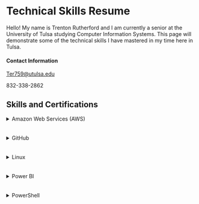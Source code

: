 # Technical Skills Resume
Hello! My name is Trenton Rutherford and I am currently a senior at the University of Tulsa studying Computer Information Systems. This page will demonstrate some of the technical skills I have mastered in my time here in Tulsa.



#### Contact Information

Ter759@utulsa.edu

832-338-2862


## Skills and Certifications


<details><summary>Amazon Web Services (AWS)</summary>
  
</details>
<br>
<br>
  
<details><summary>GitHub</summary>
  
</details>
<br>
<br>

<details><summary>Linux</summary>
  
</details>
<br>
<br>
  
<details><summary>Power BI</summary>
  
</details>
<br>
<br>
  
<details><summary>PowerShell</summary>
  
</details>
<br>
<br>



